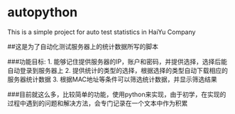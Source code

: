# autopython
This is a simple project for auto test statistics in HaiYu Company

##这是为了自动化测试服务器上的统计数据所写的脚本

###功能目标:
    1. 能够记住提供服务器的IP，账户和密码，并提供选择，选择后能自动登录到服务器上
    2. 提供统计的类型的选择，根据选择的类型自动下载相应的服务器统计数据
    3. 根据MAC地址等条件可以筛选统计数据，并显示筛选结果

###目前就这么多，比较简单的功能，使用python来实现，由于初学，在实现的过程中遇到的问题和解决方法，会专门记录在一个文本中作为积累
